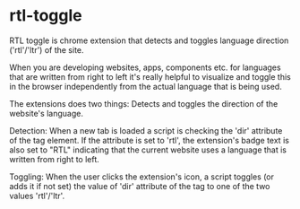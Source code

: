 # rtl-toggle
RTL toggle is chrome extension that detects and toggles language direction ('rtl'/'ltr') of the site.

When you are developing websites, apps, components etc. for languages that are written from right to left it's really helpful to visualize and toggle this in the browser independently from the actual language that is being used.

The extensions does two things: Detects and toggles the direction of the website's language.

Detection:
When a new tab is loaded a script is checking the 'dir' attribute of the <html> tag element. If the attribute is set to 'rtl', the extension's badge text is also set to "RTL" indicating that the current website uses a language that is written from right to left.

Toggling:
When the user clicks the extension's icon, a script toggles (or adds it if not set) the value of 'dir' attribute of the <html> tag to one of the two values 'rtl'/'ltr'.
